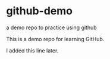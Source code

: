 # github-demo

a demo repo to practice using github

This is a demo repo for learning GitHub.

I added this line later.
